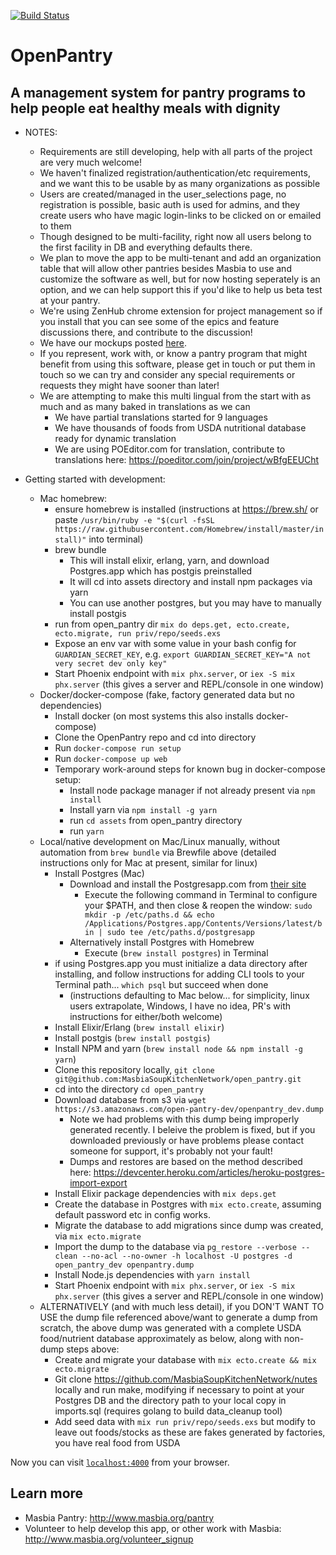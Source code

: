[![Build Status](https://travis-ci.org/MasbiaSoupKitchenNetwork/open_pantry.svg?branch=master)](https://travis-ci.org/MasbiaSoupKitchenNetwork/open_pantry)
# OpenPantry
## A management system for pantry programs to help people eat healthy meals with dignity

  * NOTES:
    * Requirements are still developing, help with all parts of the project are very much welcome!
    * We haven't finalized registration/authentication/etc requirements, and we want this to be usable by as many organizations as possible
    * Users are created/managed in the user_selections page, no registration is possible, basic auth is used for admins, and they create users who have magic login-links to be clicked on or emailed to them
    * Though designed to be multi-facility, right now all users belong to the first facility in DB and everything defaults there.
    * We plan to move the app to be multi-tenant and add an organization table that will allow other pantries besides Masbia to use and customize the software as well, but for now hosting seperately is an option, and we can help support this if you'd like to help us beta test at your pantry.
    * We're using ZenHub chrome extension for project management so if you install that you can see some of the epics and feature discussions there, and contribute to the discussion!
    * We have our mockups posted [here](https://invis.io/QPBK7WPB3).
    * If you represent, work with, or know a pantry program that might benefit from using this software, please get in touch or put them in touch so we can try and consider any special requirements or requests they might have sooner than later!
    * We are attempting to make this multi lingual from the start with as much and as many baked in translations as we can
      * We have partial translations started for 9 languages
      * We have thousands of foods from USDA nutritional database ready for dynamic translation
      * We are using POEditor.com for translation, contribute to translations here: https://poeditor.com/join/project/wBfgEEUCht

  * Getting started with development:
    * Mac homebrew:
      * ensure homebrew is installed (instructions at https://brew.sh/ or paste `/usr/bin/ruby -e "$(curl -fsSL https://raw.githubusercontent.com/Homebrew/install/master/install)"` into terminal)
      * brew bundle
        * This will install elixir, erlang, yarn, and download Postgres.app which has postgis preinstalled
        * It will cd into assets directory and install npm packages via yarn
        * You can use another postgres, but you may have to manually install postgis
      * run from open_pantry dir `mix do deps.get, ecto.create, ecto.migrate, run priv/repo/seeds.exs`
      * Expose an env var with some value in your bash config for `GUARDIAN_SECRET_KEY`, e.g. `export GUARDIAN_SECRET_KEY="A not very secret dev only key"`
      * Start Phoenix endpoint with `mix phx.server`, or `iex -S mix phx.server` (this gives a server and REPL/console in one window)
    * Docker/docker-compose (fake, factory generated data but no dependencies)
      * Install docker (on most systems this also installs docker-compose)
      * Clone the OpenPantry repo and cd into directory
      * Run `docker-compose run setup`
      * Run `docker-compose up web`
      * Temporary work-around steps for known bug in docker-compose setup:
        * Install node package manager if not already present via `npm install`
        * Install yarn via `npm install -g yarn`
        * run `cd assets` from open_pantry directory
        * run `yarn`
    * Local/native development on Mac/Linux manually, without automation from `brew bundle` via Brewfile above (detailed instructions only for Mac at present, similar for linux)
      * Install Postgres (Mac)
          * Download and install the Postgresapp.com from [their site](https://postgresapp.com/documentation/install.html)
              * Execute the following command in Terminal to configure your $PATH, and then close & reopen the window:
              `sudo mkdir -p /etc/paths.d &&
                echo /Applications/Postgres.app/Contents/Versions/latest/bin | sudo tee /etc/paths.d/postgresapp`
          * Alternatively install Postgres with Homebrew
              * Execute (`brew install postgres`) in Terminal
      * if using Postgres.app you must initialize a data directory after installing, and follow instructions for adding CLI tools to your Terminal path...  `which psql` but succeed when done
        * (instructions defaulting to Mac below... for simplicity, linux users extrapolate, Windows, I have no idea, PR's with instructions for either/both welcome)
      * Install Elixir/Erlang (`brew install elixir`)
      * Install postgis (`brew install postgis`)
      * Install NPM and yarn (`brew install node && npm install -g yarn`)
      * Clone this repository locally, `git clone git@github.com:MasbiaSoupKitchenNetwork/open_pantry.git`
      * cd into the directory `cd open_pantry`
      * Download database from s3 via `wget https://s3.amazonaws.com/open-pantry-dev/openpantry_dev.dump`
        * Note we had problems with this dump being improperly generated recently.  I beleive the problem is fixed, but if you downloaded previously or have problems please contact someone for support, it's probably not your fault!
        * Dumps and restores are based on the method described here: https://devcenter.heroku.com/articles/heroku-postgres-import-export
      * Install Elixir package dependencies with `mix deps.get`
      * Create the database in Postgres with `mix ecto.create`, assuming default password etc in config works.
      * Migrate the database to add migrations since dump was created, via `mix ecto.migrate`
      * Import the dump to the database via `pg_restore --verbose --clean --no-acl --no-owner -h localhost -U postgres -d open_pantry_dev openpantry.dump`
      * Install Node.js dependencies with `yarn install`
      * Start Phoenix endpoint with `mix phx.server`, or `iex -S mix phx.server` (this gives a server and REPL/console in one window)
    * ALTERNATIVELY (and with much less detail), if you DON'T WANT TO USE the dump file referenced above/want to generate a dump from scratch, the above dump was generated with a complete USDA food/nutrient database approximately as below, along with non-dump steps above:
      * Create and migrate your database with `mix ecto.create && mix ecto.migrate`
      * Git clone https://github.com/MasbiaSoupKitchenNetwork/nutes locally and run make, modifying if necessary to point at your Postgres DB and the directory path to your local copy in imports.sql (requires golang to build data_cleanup tool)
      * Add seed data with `mix run priv/repo/seeds.exs` but modify to leave out foods/stocks as these are fakes generated by factories, you have real food from USDA

Now you can visit [`localhost:4000`](http://localhost:4000) from your browser.

## Learn more

  * Masbia Pantry: http://www.masbia.org/pantry
  * Volunteer to help develop this app, or other work with Masbia: http://www.masbia.org/volunteer_signup
